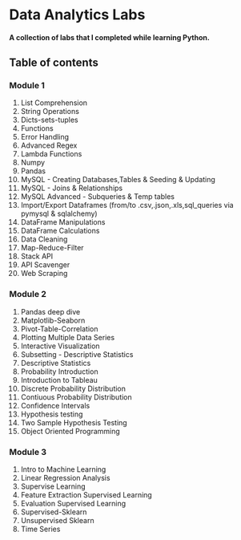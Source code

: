 # Data Analytics Labs

#### A collection of labs that I completed while learning Python.

## Table of contents

### Module 1
 
1) List Comprehension
2) String Operations
3) Dicts-sets-tuples
4) Functions 
5) Error Handling 
6) Advanced Regex
7) Lambda Functions
8) Numpy
9) Pandas
10) MySQL - Creating Databases,Tables & Seeding & Updating
11) MySQL - Joins & Relationships 
12) MySQL Advanced - Subqueries & Temp tables
13) Import/Export Dataframes (from/to .csv,.json,.xls,sql_queries via pymysql & sqlalchemy)
14) DataFrame Manipulations
15) DataFrame Calculations
16) Data Cleaning
17) Map-Reduce-Filter 
18) Stack API
19) API Scavenger
20) Web Scraping

### Module 2 

1) Pandas deep dive  
2) Matplotlib-Seaborn
3) Pivot-Table-Correlation
4) Plotting Multiple Data Series
5) Interactive Visualization
6) Subsetting - Descriptive Statistics
7) Descriptive Statistics
8) Probability Introduction
9) Introduction to Tableau
10) Discrete Probability Distribution
11) Contiuous Probability Distribution
12) Confidence Intervals
13) Hypothesis testing
14) Two Sample Hypothesis Testing
15) Object Oriented Programming

### Module 3

1) Intro to Machine Learning
2) Linear Regression Analysis
3) Supervise Learning
4) Feature Extraction Supervised Learning
5) Evaluation Supervised Learning
6) Supervised-Sklearn
7) Unsupervised Sklearn
8) Time Series
